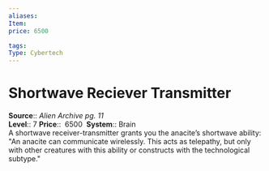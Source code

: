 ```yaml
---
aliases: 
Item:
price: 6500

tags: 
Type: Cybertech
---
```


# Shortwave Reciever Transmitter

**Source**:: _Alien Archive pg. 11_  
**Level**:: 7
**Price**::  6500 
**System**:: Brain  
A shortwave receiver-transmitter grants you the anacite’s shortwave ability: "An anacite can communicate wirelessly. This acts as telepathy, but only with other creatures with this ability or constructs with the technological subtype."
